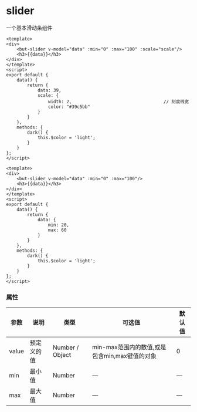 # slider
一个基本滑动条组件

```vue
<template>
<div>
	<but-slider v-model="data" :min="0" :max="100" :scale="scale"/>
	<h3>{{data}}</h3>
</div>
</template>
<script>
export default {
	data() {
		return {
			data: 39,
			scale: {
				width: 2,									// 刻度线宽
				color: "#39c5bb"
			}
		}
	},
	methods: {
		dark() {
			this.$color = 'light';
		}
	}
};
</script>
```

```vue
<template>
<div>
	<but-slider v-model="data" :min="0" :max="100"/>
	<h3>{{data}}</h3>
</div>
</template>
<script>
export default {
	data() {
		return {
			data: {
				min: 20,
				max: 60
			}
		}
	},
	methods: {
		dark() {
			this.$color = 'light';
		}
	}
};
</script>
```


### 属性
| 参数      | 说明    | 类型      | 可选值       | 默认值   |
|---------- |-------- |---------- |-------------  |-------- |
| value | 预定义的值 | Number / Object | min-max范围内的数值,或是包含min,max键值的对象 | 0 |
| min | 最小值 | Number | — | — |
| max | 最大值 | Number | — | — |